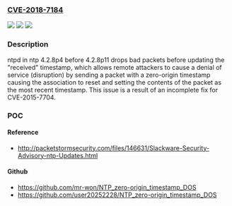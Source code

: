 ### [CVE-2018-7184](https://cve.mitre.org/cgi-bin/cvename.cgi?name=CVE-2018-7184)
![](https://img.shields.io/static/v1?label=Product&message=n%2Fa&color=blue)
![](https://img.shields.io/static/v1?label=Version&message=n%2Fa%20&color=brightgreen)
![](https://img.shields.io/static/v1?label=Vulnerability&message=n%2Fa&color=brightgreen)

### Description

ntpd in ntp 4.2.8p4 before 4.2.8p11 drops bad packets before updating the "received" timestamp, which allows remote attackers to cause a denial of service (disruption) by sending a packet with a zero-origin timestamp causing the association to reset and setting the contents of the packet as the most recent timestamp. This issue is a result of an incomplete fix for CVE-2015-7704.

### POC

#### Reference
- http://packetstormsecurity.com/files/146631/Slackware-Security-Advisory-ntp-Updates.html

#### Github
- https://github.com/mr-won/NTP_zero-origin_timestamp_DOS
- https://github.com/user20252228/NTP_zero-origin_timestamp_DOS

